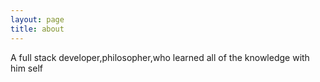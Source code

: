 ```yaml
---
layout: page
title: about
---
```


A full stack developer,philosopher,who learned all of the knowledge with him self 

